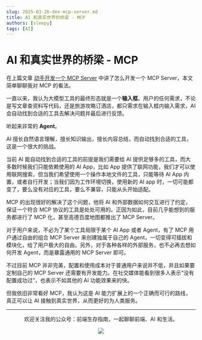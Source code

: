 ```yaml
---
slug: 2025-03-26-dev-mcp-server.md
title: AI 和真实世界的桥梁 - MCP
authors: [sleepy]
tags: [AI]
---
```


# AI 和真实世界的桥梁 - MCP

在上篇文章 [动手开发一个 MCP Server](https://mp.weixin.qq.com/s/EedUriN_nMWIoZgJAZP6dQ) 中讲了怎么开发一个 MCP Server，本文简单聊聊我对 MCP 的看法。

一直以来，我认为大模型工具的最终形态就是一个**输入框**。用户的任何需求，不论是写文章查资料写代码，还是旅游攻略订酒店，都只需求在输入框内输入需求，AI 会自动找到合适的工具去解决问题并最后进行反馈。

听起来非常的 **Agent**。

AI 擅长自然语言理解，擅长知识输出，擅长内容总结，而自动找到合适的工具，这是一个很大的挑战。

当前 AI 能自动找到合适的工具的前提是我们需要给 AI 提供足够多的工具，而大多数时候我们只能依赖使用的 AI App，比如 App 提供了联网功能，我们才可以使用联网搜索，但当我们希望使用一个操作本地文件的工具，只能等待 AI App 内置，或者自行开发；当我们因为工作环境切换，使用新的 AI app 时，一切可能都变了，要么没有对应的工具，要么不兼容，只能从头开始适配。

MCP 的出现很好的解决了这个问题，他将 AI 和外部数据如何交互进行了约定，保证一个符合 MCP 协议的工具是处处可用的。正因为如此，目前几乎能想到的服务都进行了 MCP 化，甚至高德百度地图都推出了 MCP Server。

对于用户来说，不必为了某个工具局限于某个 AI App 或者 Agent，有了 MCP 用户通过自由的组合 MCP Server 来创建独属于自己的 Agent，一切变得可插拔和模块化，给了用户极大的自由。另外，对于各种各样的外部服务，也不必再去想如何开发 Agent，而是暴露通用的 MCP Server 即可。

不过目前 MCP 并非完美，配置和使用成本对于普通用户来说并不低，并且如果要定制自己的 MCP Server 还需要有开发能力。在社交媒体能看到很多人表示“没有配置成功过”，也表示不如其他的 AI 功能效果来的快。

但我依旧非常看好 MCP，我认为这是 AI 能力扩展上的一个正确而可行的路线，真正可以让 AI 接触到真实世界，从而更好的为人类服务。

---

<div align="center">
  <p>欢迎关注我的公众号：前端生存指南，一起聊聊前端、AI 和生活。</p>
  <img src="https://cloud-minapp-47803.cloud.ifanrusercontent.com/1tvAM68Cvrx3bfLR.jpg" style={{ width: '180px' }} />
</div>